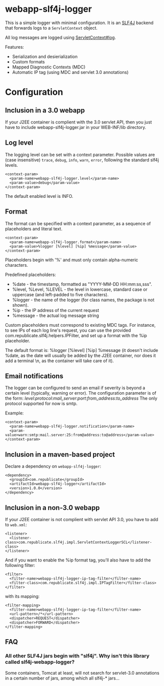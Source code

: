<!--
Licensed to the Apache Software Foundation (ASF) under one
or more contributor license agreements.  See the NOTICE file
distributed with this work for additional information
regarding copyright ownership.  The ASF licenses this file
to you under the Apache License, Version 2.0 (the
"License"); you may not use this file except in compliance
with the License.  You may obtain a copy of the License at

  http://www.apache.org/licenses/LICENSE-2.0

Unless required by applicable law or agreed to in writing,
software distributed under the License is distributed on an
"AS IS" BASIS, WITHOUT WARRANTIES OR CONDITIONS OF ANY
KIND, either express or implied.  See the License for the
specific language governing permissions and limitations
under the License.
-->

webapp-slf4j-logger
===================

This is a simple logger with minimal configuration.  It is an
[SLF4J](http://www.slf4j.org/) backend that forwards logs to a
`ServletContext` object.

All log messages are logged using
[ServletContext#log](http://docs.oracle.com/javaee/6/api/javax/servlet/ServletContext.html#log%28java.lang.String,%20java.lang.Throwable%29).

Features:

 * Serialization and desierialization
 * Custom formats
 * Mapped Diagnostic Contexts (MDC)
 * Automatic IP tag (using MDC and servlet 3.0 annotations)

# Configuration

## Inclusion in a 3.0 webapp

If your J2EE container is complient with the 3.0 servlet API, then you just have to include webapp-slf4j-logger.jar in your WEB-INF/lib directory.

## Log level

The logging level can be set with a context parameter.  Possible
values are (case insensitive) `trace`, `debug`, `info`, `warn`,
`error`, following the standard slf4j levels.

    <context-param>
      <param-name>webapp-slf4j-logger.level</param-name>
      <param-value>debug</param-value>
    </context-param>

The default enabled level is INFO.

## Format

The format can be specified with a context parameter, as a sequence of placeholders and literal text.

    <context-param>
      <param-name>webapp-slf4j-logger.format</param-name>
      <param-value>%logger [%level] [%ip] %message</param-value>
    </context-param>

Placeholders begin with '%' and must only contain alpha-numeric characters.

Predefined placeholders:

* %date - the timestamp, formatted as "YYYY-MM-DD HH:mm:ss,sss".
* %level, %Level, %LEVEL - the level in lowercase, standard case or uppercase (and left-padded to five characters).
* %logger - the name of the logger (for class names, the package is not shown).
* %ip - the IP address of the current request
* %message - the actual log message string

Custom placeholders must correspond to existing MDC tags. For instance, to see IPs of each log line's request,
you can use the provided com.republicate.slf4j.helpers.IPFilter, and set up a format with the %ip placeholder.

The default format is:
    %logger [%level] [%ip] %message
(it doesn't include %date, as the date will usually be added by the J2EE container, nor does it add a terminal \n, as the container will take care of it).

## Email notifications

The logger can be configured to send an email if severity is beyond a certain level (typically, warning or error). The configuration parameter is of the form:
    *level*:*protocol*:*mail_server*:*port*:*from_address*:*to_address*
The only protocol supported for now is smtp.

Example:

    <context-param>
      <param-name>webapp-slf4j-logger.notification</param-name>
      <param-value>warn:smtp:mail.server:25:from@address:to@address</param-value>
    </context-param>

## Inclusion in a maven-based project

Declare a dependency on `webapp-slf4j-logger`:

    <dependency>
      <groupId>com.republicate</groupId>
      <artifactId>webapp-slf4j-logger</artifactId>
      <version>1.0.0</version>
    </dependency>

## Inclusion in a non-3.0 webapp

If your J2EE container is not complient with servlet API 3.0, you have to add to `web.xml`:

    <listener>
      <listener-class>com.republicate.slf4j.impl.ServletContextLoggerSCL</listener-class>
    </listener>

And if you want to enable the %ip format tag, you'll also have to add the following filter:

    <filter>
      <filter-name>webapp-slf4j-logger-ip-tag-filter</filter-name>
      <filter-class>com.republicate.slf4j.impl.IPTagFilter</filter-class>
    </filter>

with its mapping:

    <filter-mapping>
      <filter-name>webapp-slf4j-logger-ip-tag-filter</filter-name>
      <url-pattern>/*</url-pattern>
      <dispatcher>REQUEST</dispatcher>
      <dispatcher>FORWARD</dispatcher>
    </filter-mapping>

## FAQ

### All other SLF4J jars begin with "slf4j". Why isn't this library called slf4j-webapp-logger?

Some containers, Tomcat at least, will not search for servlet-3.0 annotations in a certain number of jars, among which all slf4j-* jars...

